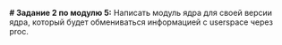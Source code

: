 **# Задание 2 по модулю 5:** Написать модуль ядра для своей версии ядра, который будет обмениваться информацией с userspace через proc.
